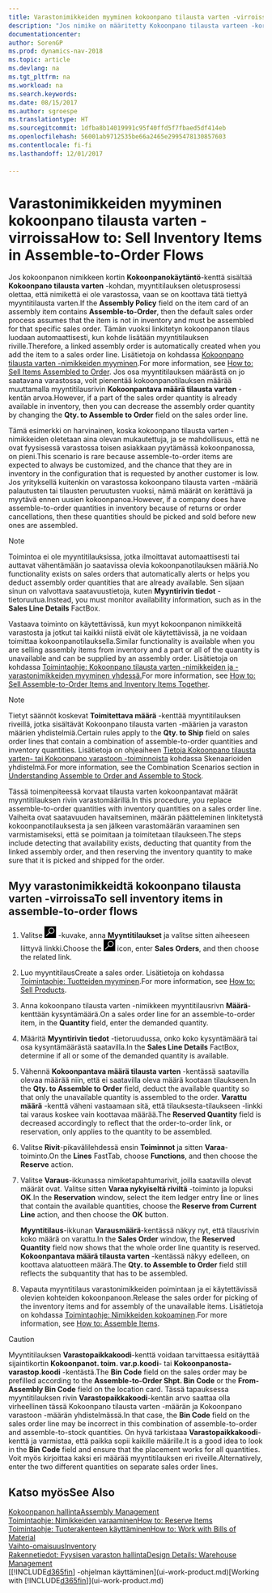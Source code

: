 ```yaml
---
title: Varastonimikkeiden myyminen kokoonpano tilausta varten -virroissa
description: "Jos nimike on määritetty Kokoonpano tilausta varteen -korttiin, myyntitilauksen oletusprosessi olettaa, että nimikettä ei ole varastossa vaan että se on koottava tätä tiettyä myyntitilausta varten. Tämän vuoksi linkitetyn kokoonpanon tilaus luodaan automaattisesti, kun kohde lisätään myyntitilauksen riville."
documentationcenter: 
author: SorenGP
ms.prod: dynamics-nav-2018
ms.topic: article
ms.devlang: na
ms.tgt_pltfrm: na
ms.workload: na
ms.search.keywords: 
ms.date: 08/15/2017
ms.author: sgroespe
ms.translationtype: HT
ms.sourcegitcommit: 1dfba8b14019991c95f40ffd5f7fbaed5df414eb
ms.openlocfilehash: 56001ab9712535be66a2465e2995478130857603
ms.contentlocale: fi-fi
ms.lasthandoff: 12/01/2017

---
```

# <a name="how-to-sell-inventory-items-in-assemble-to-order-flows"></a><span data-ttu-id="ec2b1-104">Varastonimikkeiden myyminen kokoonpano tilausta varten -virroissa</span><span class="sxs-lookup"><span data-stu-id="ec2b1-104">How to: Sell Inventory Items in Assemble-to-Order Flows</span></span>
<span data-ttu-id="ec2b1-105">Jos kokoonpanon nimikkeen kortin **Kokoonpanokäytäntö**-kenttä sisältää **Kokoonpano tilausta varten** -kohdan, myyntitilauksen oletusprosessi olettaa, että nimikettä ei ole varastossa, vaan se on koottava tätä tiettyä myyntitilausta varten.</span><span class="sxs-lookup"><span data-stu-id="ec2b1-105">If the **Assembly Policy** field on the item card of an assembly item contains **Assemble-to-Order**, then the default sales order process assumes that the item is not in inventory and must be assembled for that specific sales order.</span></span> <span data-ttu-id="ec2b1-106">Tämän vuoksi linkitetyn kokoonpanon tilaus luodaan automaattisesti, kun kohde lisätään myyntitilauksen riville.</span><span class="sxs-lookup"><span data-stu-id="ec2b1-106">Therefore, a linked assembly order is automatically created when you add the item to a sales order line.</span></span> <span data-ttu-id="ec2b1-107">Lisätietoja on kohdassa [Kokoonpano tilausta varten -nimikkeiden myyminen](assembly-how-to-sell-items-assembled-to-order.md).</span><span class="sxs-lookup"><span data-stu-id="ec2b1-107">For more information, see [How to: Sell Items Assembled to Order](assembly-how-to-sell-items-assembled-to-order.md).</span></span> <span data-ttu-id="ec2b1-108">Jos osa myyntitilauksen määrästä on jo saatavana varastossa, voit pienentää kokoonpanotilauksen määrää muuttamalla myyntitilausrivin **Kokoonpantava määrä tilausta varten** -kentän arvoa.</span><span class="sxs-lookup"><span data-stu-id="ec2b1-108">However, if a part of the sales order quantity is already available in inventory, then you can decrease the assembly order quantity by changing the **Qty. to Assemble to Order** field on the sales order line.</span></span>  

<span data-ttu-id="ec2b1-109">Tämä esimerkki on harvinainen, koska kokoonpano tilausta varten -nimikkeiden oletetaan aina olevan mukautettuja, ja se mahdollisuus, että ne ovat fyysisessä varastossa toisen asiakkaan pyytämässä kokoonpanossa, on pieni.</span><span class="sxs-lookup"><span data-stu-id="ec2b1-109">This scenario is rare because assemble-to-order items are expected to always be customized, and the chance that they are in inventory in the configuration that is requested by another customer is low.</span></span> <span data-ttu-id="ec2b1-110">Jos yrityksellä kuitenkin on varastossa kokoonpano tilausta varten -määriä palautusten tai tilausten peruutusten vuoksi, nämä määrät on kerättävä ja myytävä ennen uusien kokoonpanoa.</span><span class="sxs-lookup"><span data-stu-id="ec2b1-110">However, if a company does have assemble-to-order quantities in inventory because of returns or order cancellations, then these quantities should be picked and sold before new ones are assembled.</span></span>  

> [!NOTE]  
>  <span data-ttu-id="ec2b1-111">Toimintoa ei ole myyntitilauksissa, jotka ilmoittavat automaattisesti tai auttavat vähentämään jo saatavissa olevia kokoonpanotilauksen määriä.</span><span class="sxs-lookup"><span data-stu-id="ec2b1-111">No functionality exists on sales orders that automatically alerts or helps you deduct assembly order quantities that are already available.</span></span> <span data-ttu-id="ec2b1-112">Sen sijaan sinun on valvottava saatavuustietoja, kuten **Myyntirivin tiedot** -tietoruutua.</span><span class="sxs-lookup"><span data-stu-id="ec2b1-112">Instead, you must monitor availability information, such as in the **Sales Line Details** FactBox.</span></span>  

<span data-ttu-id="ec2b1-113">Vastaava toiminto on käytettävissä, kun myyt kokoonpanon nimikkeitä varastosta ja jotkut tai kaikki niistä eivät ole käytettävissä, ja ne voidaan toimittaa kokoonpanotilauksella.</span><span class="sxs-lookup"><span data-stu-id="ec2b1-113">Similar functionality is available when you are selling assembly items from inventory and a part or all of the quantity is unavailable and can be supplied by an assembly order.</span></span> <span data-ttu-id="ec2b1-114">Lisätietoja on kohdassa [Toimintaohje: Kokoonpano tilausta varten -nimikkeiden ja -varastonimikkeiden myyminen yhdessä.](assembly-how-to-sell-assemble-to-order-items-and-inventory-items-together.md)</span><span class="sxs-lookup"><span data-stu-id="ec2b1-114">For more information, see [How to: Sell Assemble-to-Order Items and Inventory Items Together](assembly-how-to-sell-assemble-to-order-items-and-inventory-items-together.md).</span></span>  

> [!NOTE]  
>  <span data-ttu-id="ec2b1-115">Tietyt säännöt koskevat **Toimitettava määrä** -kenttää myyntitilauksen riveillä, jotka sisältävät Kokoonpano tilausta varten -määrien ja varaston määrien yhdistelmiä.</span><span class="sxs-lookup"><span data-stu-id="ec2b1-115">Certain rules apply to the **Qty. to Ship** field on sales order lines that contain a combination of assemble-to-order quantities and inventory quantities.</span></span> <span data-ttu-id="ec2b1-116">Lisätietoja on ohjeaiheen [Tietoja Kokoonpano tilausta varten- tai Kokoonpano varastoon -toiminnoista](assembly-assemble-to-order-or-assemble-to-stock.md) kohdassa Skenaarioiden yhdistelmä.</span><span class="sxs-lookup"><span data-stu-id="ec2b1-116">For more information, see the Combination Scenarios section in [Understanding Assemble to Order and Assemble to Stock](assembly-assemble-to-order-or-assemble-to-stock.md).</span></span>  

<span data-ttu-id="ec2b1-117">Tässä toimenpiteessä korvaat tilausta varten kokoonpantavat määrät myyntitilauksen rivin varastomäärillä.</span><span class="sxs-lookup"><span data-stu-id="ec2b1-117">In this procedure, you replace assemble-to-order quantities with inventory quantities on a sales order line.</span></span> <span data-ttu-id="ec2b1-118">Vaiheita ovat saatavuuden havaitseminen, määrän päätteleminen linkitetystä kokoonpanotilauksesta ja sen jälkeen varastomäärän varaaminen sen varmistamiseksi, että se poimitaan ja toimitetaan tilaukseen.</span><span class="sxs-lookup"><span data-stu-id="ec2b1-118">The steps include detecting that availability exists, deducting that quantity from the linked assembly order, and then reserving the inventory quantity to make sure that it is picked and shipped for the order.</span></span>  

## <a name="to-sell-inventory-items-in-assemble-to-order-flows"></a><span data-ttu-id="ec2b1-119">Myy varastonimikkeidtä kokoonpano tilausta varten -virroissa</span><span class="sxs-lookup"><span data-stu-id="ec2b1-119">To sell inventory items in assemble-to-order flows</span></span>  
1.  <span data-ttu-id="ec2b1-120">Valitse ![Etsi sivu tai raportti](media/ui-search/search_small.png "Etsi sivu tai raportti -kuvake") -kuvake, anna **Myyntitilaukset** ja valitse sitten aiheeseen liittyvä linkki.</span><span class="sxs-lookup"><span data-stu-id="ec2b1-120">Choose the ![Search for Page or Report](media/ui-search/search_small.png "Search for Page or Report icon") icon, enter **Sales Orders**, and then choose the related link.</span></span>  
2.  <span data-ttu-id="ec2b1-121">Luo myyntitilaus</span><span class="sxs-lookup"><span data-stu-id="ec2b1-121">Create a sales order.</span></span> <span data-ttu-id="ec2b1-122">Lisätietoja on kohdassa [Toimintaohje: Tuotteiden myyminen](sales-how-sell-products.md).</span><span class="sxs-lookup"><span data-stu-id="ec2b1-122">For more information, see [How to: Sell Products](sales-how-sell-products.md).</span></span>  
3.  <span data-ttu-id="ec2b1-123">Anna kokoonpano tilausta varten -nimikkeen myyntitilausrivn **Määrä**-kenttään kysyntämäärä.</span><span class="sxs-lookup"><span data-stu-id="ec2b1-123">On a sales order line for an assemble-to-order item, in the **Quantity** field, enter the demanded quantity.</span></span>  
4.  <span data-ttu-id="ec2b1-124">Määritä **Myyntirivin tiedot** -tietoruudussa, onko koko kysyntämäärä tai osa kysyntämäärästä saatavilla.</span><span class="sxs-lookup"><span data-stu-id="ec2b1-124">In the **Sales Line Details** FactBox, determine if all or some of the demanded quantity is available.</span></span>  
5.  <span data-ttu-id="ec2b1-125">Vähennä **Kokoonpantava määrä tilausta varten** -kentässä saatavilla olevaa määrää niin, että ei saatavilla oleva määrä kootaan tilaukseen.</span><span class="sxs-lookup"><span data-stu-id="ec2b1-125">In the **Qty. to Assemble to Order** field, deduct the available quantity so that only the unavailable quantity is assembled to the order.</span></span> <span data-ttu-id="ec2b1-126">**Varattu määrä** -kenttä väheni vastaamaan sitä, että tilauksesta-tilaukseen -linkki tai varaus koskee vain koottavaa määrää.</span><span class="sxs-lookup"><span data-stu-id="ec2b1-126">The **Reserved Quantity** field is decreased accordingly to reflect that the order-to-order link, or reservation, only applies to the quantity to be assembled.</span></span>  
6.  <span data-ttu-id="ec2b1-127">Valitse **Rivit**-pikavälilehdessä ensin **Toiminnot** ja sitten **Varaa**-toiminto.</span><span class="sxs-lookup"><span data-stu-id="ec2b1-127">On the **Lines** FastTab, choose **Functions**, and then choose the **Reserve** action.</span></span>  
7.  <span data-ttu-id="ec2b1-128">Valitse **Varaus**-ikkunassa nimiketapahtumarivit, joilla saatavilla olevat määrät ovat. Valitse sitten **Varaa nykyiseltä riviltä** -toiminto ja lopuksi **OK**.</span><span class="sxs-lookup"><span data-stu-id="ec2b1-128">In the **Reservation** window, select the item ledger entry line or lines that contain the available quantities, choose the **Reserve from Current Line** action, and then choose the **OK** button.</span></span>  

    <span data-ttu-id="ec2b1-129">**Myyntitilaus**-ikkunan **Varausmäärä**-kentässä näkyy nyt, että tilausrivin koko määrä on varattu.</span><span class="sxs-lookup"><span data-stu-id="ec2b1-129">In the **Sales Order** window, the **Reserved Quantity** field now shows that the whole order line quantity is reserved.</span></span> <span data-ttu-id="ec2b1-130">**Kokoonpantava määrä tilausta varten** -kentässä näkyy edelleen, on koottava alatuotteen määrä.</span><span class="sxs-lookup"><span data-stu-id="ec2b1-130">The **Qty. to Assemble to Order** field still reflects the subquantity that has to be assembled.</span></span>  

8.  <span data-ttu-id="ec2b1-131">Vapauta myyntitilaus varastonimikkeiden poimintaan ja ei käytettävissä olevien kohteiden kokoonpanoon.</span><span class="sxs-lookup"><span data-stu-id="ec2b1-131">Release the sales order for picking of the inventory items and for assembly of the unavailable items.</span></span> <span data-ttu-id="ec2b1-132">Lisätietoja on kohdassa [Toimintaohje: Nimikkeiden kokoaminen](assembly-how-to-assemble-items.md).</span><span class="sxs-lookup"><span data-stu-id="ec2b1-132">For more information, see [How to: Assemble Items](assembly-how-to-assemble-items.md).</span></span>  

> [!CAUTION]  
>  <span data-ttu-id="ec2b1-133">Myyntitilauksen **Varastopaikkakoodi**-kenttä voidaan tarvittaessa esitäyttää sijaintikortin **Kokoonpanot. toim. var.p.koodi**- tai **Kokoonpanosta-varastop.koodi** -kentästä.</span><span class="sxs-lookup"><span data-stu-id="ec2b1-133">The **Bin Code** field on the sales order may be prefilled according to the **Assemble-to-Order Shpt. Bin Code** or the **From-Assembly Bin Code** field on the location card.</span></span> <span data-ttu-id="ec2b1-134">Tässä tapauksessa myyntitilauksen rivin **Varastopaikkakoodi**-kentän arvo saattaa olla virheellinen tässä Kokoonpano tilausta varten -määrän ja Kokoonpano varastoon -määrän yhdistelmässä.</span><span class="sxs-lookup"><span data-stu-id="ec2b1-134">In that case, the **Bin Code** field on the sales order line may be incorrect in this combination of assemble-to-order and assemble-to-stock quantities.</span></span> <span data-ttu-id="ec2b1-135">On hyvä tarkistaaa **Varastopaikkakoodi**-kenttä ja varmistaa, että paikka sopii kaikille määrille.</span><span class="sxs-lookup"><span data-stu-id="ec2b1-135">It is a good idea to look in the **Bin Code** field and ensure that the placement works for all quantities.</span></span> <span data-ttu-id="ec2b1-136">Voit myös kirjoittaa kaksi eri määrää myyntitilauksen eri riveille.</span><span class="sxs-lookup"><span data-stu-id="ec2b1-136">Alternatively, enter the two different quantities on separate sales order lines.</span></span>  

## <a name="see-also"></a><span data-ttu-id="ec2b1-137">Katso myös</span><span class="sxs-lookup"><span data-stu-id="ec2b1-137">See Also</span></span>  
[<span data-ttu-id="ec2b1-138">Kokoonpanon hallinta</span><span class="sxs-lookup"><span data-stu-id="ec2b1-138">Assembly Management</span></span>](assembly-assemble-items.md)  
[<span data-ttu-id="ec2b1-139">Toimintaohje: Nimikkeiden varaaminen</span><span class="sxs-lookup"><span data-stu-id="ec2b1-139">How to: Reserve Items</span></span>](inventory-how-to-reserve-items.md)  
[<span data-ttu-id="ec2b1-140">Toimintaohje: Tuoterakenteen käyttäminen</span><span class="sxs-lookup"><span data-stu-id="ec2b1-140">How to: Work with Bills of Material</span></span>](inventory-how-work-BOMs.md)  
[<span data-ttu-id="ec2b1-141">Vaihto-omaisuus</span><span class="sxs-lookup"><span data-stu-id="ec2b1-141">Inventory</span></span>](inventory-manage-inventory.md)  
[<span data-ttu-id="ec2b1-142">Rakennetiedot: Fyysisen varaston hallinta</span><span class="sxs-lookup"><span data-stu-id="ec2b1-142">Design Details: Warehouse Management</span></span>](design-details-warehouse-management.md)  
<span data-ttu-id="ec2b1-143">[[!INCLUDE[d365fin](includes/d365fin_md.md)] -ohjelman käyttäminen](ui-work-product.md)</span><span class="sxs-lookup"><span data-stu-id="ec2b1-143">[Working with [!INCLUDE[d365fin](includes/d365fin_md.md)]](ui-work-product.md)</span></span>

